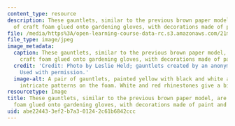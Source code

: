 ```yaml
---
content_type: resource
description: These gauntlets, similar to the previous brown paper model, are made
  of craft foam glued onto gardening gloves, with decorations made of paint and beads.
file: /media/https%3A/open-learning-course-data-rc.s3.amazonaws.com/21m-715-the-craft-of-costume-design-fall-2009/abe224433ef2b7a301242c61b6842ccc_IMG_1060.jpg
file_type: image/jpeg
image_metadata:
  caption: These gauntlets, similar to the previous brown paper model, are made of
    craft foam glued onto gardening gloves, with decorations made of paint and beads.
  credit: 'Credit: Photo by Leslie Held; gauntlets created by an anonymous MIT student.
    Used with permission.'
  image-alt: A pair of gauntlets, painted yellow with black and white accents to create
    intricate patterns on the foam. White and red rhinestones give a bit of flash.
resourcetype: Image
title: These gauntlets, similar to the previous brown paper model, are made of craft
  foam glued onto gardening gloves, with decorations made of paint and beads
uid: abe22443-3ef2-b7a3-0124-2c61b6842ccc
---
```

